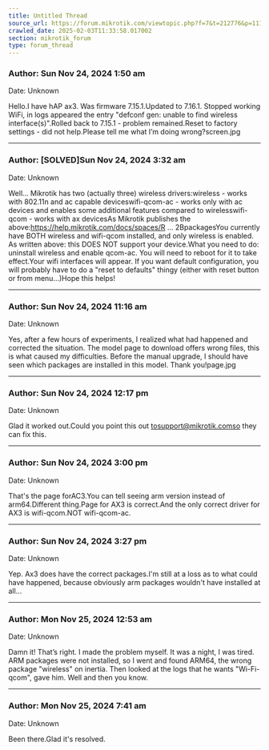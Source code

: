 ```yaml
---
title: Untitled Thread
source_url: https://forum.mikrotik.com/viewtopic.php?f=7&t=212776&p=1110825#p1110825
crawled_date: 2025-02-03T11:33:58.017002
section: mikrotik_forum
type: forum_thread
---
```


### Author: Sun Nov 24, 2024 1:50 am
Date: Unknown

Hello.I have hAP ax3. Was firmware 7.15.1.Updated to 7.16.1. Stopped working WiFi, in logs appeared the entry "defconf gen: unable to find wireless interface(s)".Rolled back to 7.15.1 - problem remained.Reset to factory settings - did not help.Please tell me what I’m doing wrong?screen.jpg


---
### Author: [SOLVED]Sun Nov 24, 2024 3:32 am
Date: Unknown

Well... Mikrotik has two (actually three) wireless drivers:wireless - works with 802.11n and ac capable deviceswifi-qcom-ac - works only with ac devices and enables some additional features compared to wirelesswifi-qcom - works with ax devicesAs Mikrotik publishes the above:https://help.mikrotik.com/docs/spaces/R ... 2BpackagesYou currently have BOTH wireless and wifi-qcom installed, and only wireless is enabled. As written above: this DOES NOT support your device.What you need to do: uninstall wireless and enable qcom-ac. You will need to reboot for it to take effect.Your wifi interfaces will appear. If you want default configuration, you will probably have to do a "reset to defaults" thingy (either with reset button or from menu...)Hope this helps!


---
### Author: Sun Nov 24, 2024 11:16 am
Date: Unknown

Yes, after a few hours of experiments, I realized what had happened and corrected the situation. The model page to download offers wrong files, this is what caused my difficulties. Before the manual upgrade, I should have seen which packages are installed in this model. Thank you!page.jpg


---
### Author: Sun Nov 24, 2024 12:17 pm
Date: Unknown

Glad it worked out.Could you point this out tosupport@mikrotik.comso they can fix this.


---
### Author: Sun Nov 24, 2024 3:00 pm
Date: Unknown

That's the page forAC3.You can tell seeing arm version instead of arm64.Different thing.Page for AX3 is correct.And the only correct driver for AX3 is wifi-qcom.NOT wifi-qcom-ac.


---
### Author: Sun Nov 24, 2024 3:27 pm
Date: Unknown

Yep. Ax3 does have the correct packages.I'm still at a loss as to what could have happened, because obviously arm packages wouldn't have installed at all...


---
### Author: Mon Nov 25, 2024 12:53 am
Date: Unknown

Damn it! That’s right. I made the problem myself. It was a night, I was tired. ARM packages were not installed, so I went and found ARM64, the wrong package "wireless" on inertia. Then looked at the logs that he wants "Wi-Fi-qcom", gave him. Well and then you know.


---
### Author: Mon Nov 25, 2024 7:41 am
Date: Unknown

Been there.Glad it's resolved.

